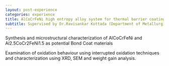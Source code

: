 ```yaml
---
layout: post-experience
categories: experience
title: AlCoCrFeNi high entropy alloy system for thermal barrier coating applications
subtitle: Supervised by Dr.Ravisankar Kottada (Department of Metallurgical and Materials Engineering, IITM)
---
```


Synthesis and microstructural characterization of AlCoCrFeNi and Al2.5CoCr2FeNi1.5 as potential Bond Coat materials

Examination of oxidation behaviour using interrupted oxidation techniques and characterization using XRD, SEM and weight gain analysis. 
       
 
